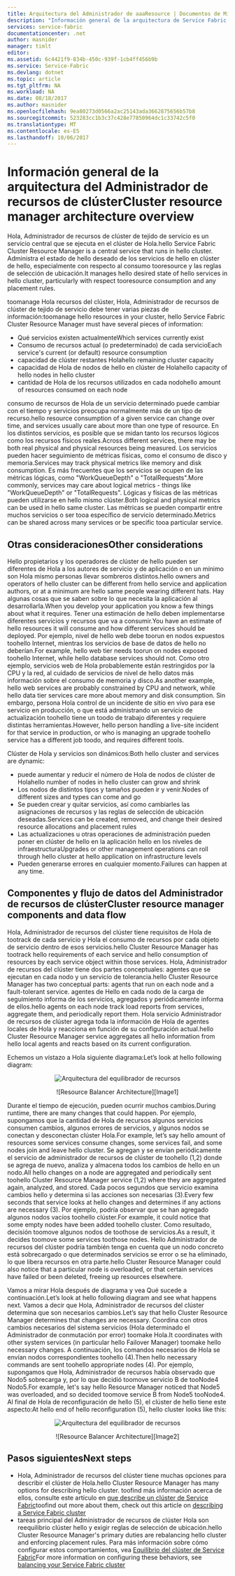 ```yaml
---
title: Arquitectura del Administrador de aaaResource | Documentos de Microsoft
description: "Información general de la arquitectura de Service Fabric Cluster Resource Manager"
services: service-fabric
documentationcenter: .net
author: masnider
manager: timlt
editor: 
ms.assetid: 6c4421f9-834b-450c-939f-1cb4ff456b9b
ms.service: Service-Fabric
ms.devlang: dotnet
ms.topic: article
ms.tgt_pltfrm: NA
ms.workload: NA
ms.date: 08/18/2017
ms.author: masnider
ms.openlocfilehash: 9ea80273d0566a2ac25143ada3662875656b57b8
ms.sourcegitcommit: 523283cc1b3c37c428e77850964dc1c33742c5f0
ms.translationtype: MT
ms.contentlocale: es-ES
ms.lasthandoff: 10/06/2017
---
```

# <a name="cluster-resource-manager-architecture-overview"></a><span data-ttu-id="edc39-103">Información general de la arquitectura del Administrador de recursos de clúster</span><span class="sxs-lookup"><span data-stu-id="edc39-103">Cluster resource manager architecture overview</span></span>
<span data-ttu-id="edc39-104">Hola, Administrador de recursos de clúster de tejido de servicio es un servicio central que se ejecuta en el clúster de Hola.</span><span class="sxs-lookup"><span data-stu-id="edc39-104">hello Service Fabric Cluster Resource Manager is a central service that runs in hello cluster.</span></span> <span data-ttu-id="edc39-105">Administra el estado de hello deseado de los servicios de hello en clúster de hello, especialmente con respecto al consumo tooresource y las reglas de selección de ubicación.</span><span class="sxs-lookup"><span data-stu-id="edc39-105">It manages hello desired state of hello services in hello cluster, particularly with respect tooresource consumption and any placement rules.</span></span> 

<span data-ttu-id="edc39-106">toomanage Hola recursos del clúster, Hola, Administrador de recursos de clúster de tejido de servicio debe tener varias piezas de información:</span><span class="sxs-lookup"><span data-stu-id="edc39-106">toomanage hello resources in your cluster, hello Service Fabric Cluster Resource Manager must have several pieces of information:</span></span>

- <span data-ttu-id="edc39-107">Qué servicios existen actualmente</span><span class="sxs-lookup"><span data-stu-id="edc39-107">Which services currently exist</span></span>
- <span data-ttu-id="edc39-108">Consumo de recursos actual (o predeterminado) de cada servicio</span><span class="sxs-lookup"><span data-stu-id="edc39-108">Each service's current (or default) resource consumption</span></span> 
- <span data-ttu-id="edc39-109">capacidad de clúster restantes Hola</span><span class="sxs-lookup"><span data-stu-id="edc39-109">hello remaining cluster capacity</span></span> 
- <span data-ttu-id="edc39-110">capacidad de Hola de nodos de hello en clúster de Hola</span><span class="sxs-lookup"><span data-stu-id="edc39-110">hello capacity of hello nodes in hello cluster</span></span> 
- <span data-ttu-id="edc39-111">cantidad de Hola de los recursos utilizados en cada nodo</span><span class="sxs-lookup"><span data-stu-id="edc39-111">hello amount of resources consumed on each node</span></span>

<span data-ttu-id="edc39-112">consumo de recursos de Hola de un servicio determinado puede cambiar con el tiempo y servicios preocupa normalmente más de un tipo de recurso.</span><span class="sxs-lookup"><span data-stu-id="edc39-112">hello resource consumption of a given service can change over time, and services usually care about more than one type of resource.</span></span> <span data-ttu-id="edc39-113">En los distintos servicios, es posible que se midan tanto los recursos lógicos como los recursos físicos reales.</span><span class="sxs-lookup"><span data-stu-id="edc39-113">Across different services, there may be both real physical and physical resources being measured.</span></span> <span data-ttu-id="edc39-114">Los servicios pueden hacer seguimiento de métricas físicas, como el consumo de disco y memoria.</span><span class="sxs-lookup"><span data-stu-id="edc39-114">Services may track physical metrics like memory and disk consumption.</span></span> <span data-ttu-id="edc39-115">Es más frecuentes que los servicios se ocupen de las métricas lógicas, como "WorkQueueDepth" o "TotalRequests".</span><span class="sxs-lookup"><span data-stu-id="edc39-115">More commonly, services may care about logical metrics - things like "WorkQueueDepth" or "TotalRequests".</span></span> <span data-ttu-id="edc39-116">Lógicas y físicas de las métricas pueden utilizarse en hello mismo clúster.</span><span class="sxs-lookup"><span data-stu-id="edc39-116">Both logical and physical metrics can be used in hello same cluster.</span></span> <span data-ttu-id="edc39-117">Las métricas se pueden compartir entre muchos servicios o ser tooa específico de servicio determinado.</span><span class="sxs-lookup"><span data-stu-id="edc39-117">Metrics can be shared across many services or be specific tooa particular service.</span></span>

## <a name="other-considerations"></a><span data-ttu-id="edc39-118">Otras consideraciones</span><span class="sxs-lookup"><span data-stu-id="edc39-118">Other considerations</span></span>
<span data-ttu-id="edc39-119">Hello propietarios y los operadores de clúster de hello pueden ser diferentes de Hola a los autores de servicio y de aplicación o en un mínimo son Hola mismo personas llevar sombreros distintos.</span><span class="sxs-lookup"><span data-stu-id="edc39-119">hello owners and operators of hello cluster can be different from hello service and application authors, or at a minimum are hello same people wearing different hats.</span></span> <span data-ttu-id="edc39-120">Hay algunas cosas que se saben sobre lo que necesita la aplicación al desarrollarla.</span><span class="sxs-lookup"><span data-stu-id="edc39-120">When you develop your application you know a few things about what it requires.</span></span> <span data-ttu-id="edc39-121">Tener una estimación de hello deben implementarse diferentes servicios y recursos que va a consumir.</span><span class="sxs-lookup"><span data-stu-id="edc39-121">You have an estimate of hello resources it will consume and how different services should be deployed.</span></span> <span data-ttu-id="edc39-122">Por ejemplo, nivel de hello web debe toorun en nodos expuestos toohello Internet, mientras los servicios de base de datos de hello no deberían.</span><span class="sxs-lookup"><span data-stu-id="edc39-122">For example, hello web tier needs toorun on nodes exposed toohello Internet, while hello database services should not.</span></span> <span data-ttu-id="edc39-123">Como otro ejemplo, servicios web de Hola probablemente están restringidos por la CPU y la red, al cuidado de servicios de nivel de hello datos más información sobre el consumo de memoria y disco.</span><span class="sxs-lookup"><span data-stu-id="edc39-123">As another example, hello web services are probably constrained by CPU and network, while hello data tier services care more about memory and disk consumption.</span></span> <span data-ttu-id="edc39-124">Sin embargo, persona Hola control de un incidente de sitio en vivo para ese servicio en producción, o que está administrando un servicio de actualización toohello tiene un toodo de trabajo diferentes y requiere distintas herramientas.</span><span class="sxs-lookup"><span data-stu-id="edc39-124">However, hello person handling a live-site incident for that service in production, or who is managing an upgrade toohello service has a different job toodo, and requires different tools.</span></span> 

<span data-ttu-id="edc39-125">Clúster de Hola y servicios son dinámicos:</span><span class="sxs-lookup"><span data-stu-id="edc39-125">Both hello cluster and services are dynamic:</span></span>

- <span data-ttu-id="edc39-126">puede aumentar y reducir el número de Hola de nodos de clúster de Hola</span><span class="sxs-lookup"><span data-stu-id="edc39-126">hello number of nodes in hello cluster can grow and shrink</span></span>
- <span data-ttu-id="edc39-127">Los nodos de distintos tipos y tamaños pueden ir y venir.</span><span class="sxs-lookup"><span data-stu-id="edc39-127">Nodes of different sizes and types can come and go</span></span>
- <span data-ttu-id="edc39-128">Se pueden crear y quitar servicios, así como cambiarles las asignaciones de recursos y las reglas de selección de ubicación deseadas.</span><span class="sxs-lookup"><span data-stu-id="edc39-128">Services can be created, removed, and change their desired resource allocations and placement rules</span></span>
- <span data-ttu-id="edc39-129">Las actualizaciones u otras operaciones de administración pueden poner en clúster de hello en la aplicación hello en los niveles de infraestructura</span><span class="sxs-lookup"><span data-stu-id="edc39-129">Upgrades or other management operations can roll through hello cluster at hello application on infrastructure levels</span></span>
- <span data-ttu-id="edc39-130">Pueden generarse errores en cualquier momento.</span><span class="sxs-lookup"><span data-stu-id="edc39-130">Failures can happen at any time.</span></span>

## <a name="cluster-resource-manager-components-and-data-flow"></a><span data-ttu-id="edc39-131">Componentes y flujo de datos del Administrador de recursos de clúster</span><span class="sxs-lookup"><span data-stu-id="edc39-131">Cluster resource manager components and data flow</span></span>
<span data-ttu-id="edc39-132">Hola, Administrador de recursos del clúster tiene requisitos de Hola de tootrack de cada servicio y Hola el consumo de recursos por cada objeto de servicio dentro de esos servicios.</span><span class="sxs-lookup"><span data-stu-id="edc39-132">hello Cluster Resource Manager has tootrack hello requirements of each service and hello consumption of resources by each service object within those services.</span></span> <span data-ttu-id="edc39-133">Hola, Administrador de recursos del clúster tiene dos partes conceptuales: agentes que se ejecutan en cada nodo y un servicio de tolerancia.</span><span class="sxs-lookup"><span data-stu-id="edc39-133">hello Cluster Resource Manager has two conceptual parts: agents that run on each node and a fault-tolerant service.</span></span> <span data-ttu-id="edc39-134">agentes de Hello en cada nodo de la carga de seguimiento informa de los servicios, agregados y periódicamente informa de ellos.</span><span class="sxs-lookup"><span data-stu-id="edc39-134">hello agents on each node track load reports from services, aggregate them, and periodically report them.</span></span> <span data-ttu-id="edc39-135">Hola servicio Administrador de recursos de clúster agrega toda la información de Hola de agentes locales de Hola y reacciona en función de su configuración actual.</span><span class="sxs-lookup"><span data-stu-id="edc39-135">hello Cluster Resource Manager service aggregates all hello information from hello local agents and reacts based on its current configuration.</span></span>

<span data-ttu-id="edc39-136">Echemos un vistazo a Hola siguiente diagrama:</span><span class="sxs-lookup"><span data-stu-id="edc39-136">Let’s look at hello following diagram:</span></span>

<span data-ttu-id="edc39-137"><center>
![Arquitectura del equilibrador de recursos][Image1]
</center></span><span class="sxs-lookup"><span data-stu-id="edc39-137"><center>
![Resource Balancer Architecture][Image1]
</center></span></span>

<span data-ttu-id="edc39-138">Durante el tiempo de ejecución, pueden ocurrir muchos cambios.</span><span class="sxs-lookup"><span data-stu-id="edc39-138">During runtime, there are many changes that could happen.</span></span> <span data-ttu-id="edc39-139">Por ejemplo, supongamos que la cantidad de Hola de recursos algunos servicios consumen cambios, algunos errores de servicios, y algunos nodos se conectan y desconectan clúster Hola.</span><span class="sxs-lookup"><span data-stu-id="edc39-139">For example, let’s say hello amount of resources some services consume changes, some services fail, and some nodes join and leave hello cluster.</span></span> <span data-ttu-id="edc39-140">Se agregan y se envían periódicamente el servicio de administrador de recursos de clúster de toohello (1,2) donde se agrega de nuevo, analiza y almacena todos los cambios de hello en un nodo.</span><span class="sxs-lookup"><span data-stu-id="edc39-140">All hello changes on a node are aggregated and periodically sent toohello Cluster Resource Manager service (1,2) where they are aggregated again, analyzed, and stored.</span></span> <span data-ttu-id="edc39-141">Cada pocos segundos que servicio examina cambios hello y determina si las acciones son necesarias (3).</span><span class="sxs-lookup"><span data-stu-id="edc39-141">Every few seconds that service looks at hello changes and determines if any actions are necessary (3).</span></span> <span data-ttu-id="edc39-142">Por ejemplo, podría observar que se han agregado algunos nodos vacíos toohello clúster.</span><span class="sxs-lookup"><span data-stu-id="edc39-142">For example, it could notice that some empty nodes have been added toohello cluster.</span></span> <span data-ttu-id="edc39-143">Como resultado, decisión toomove algunos nodos de toothose de servicios.</span><span class="sxs-lookup"><span data-stu-id="edc39-143">As a result, it decides toomove some services toothose nodes.</span></span> <span data-ttu-id="edc39-144">Hello Administrador de recursos del clúster podría también tenga en cuenta que un nodo concreto está sobrecargado o que determinados servicios se error o se ha eliminado, lo que libera recursos en otra parte.</span><span class="sxs-lookup"><span data-stu-id="edc39-144">hello Cluster Resource Manager could also notice that a particular node is overloaded, or that certain services have failed or been deleted, freeing up resources elsewhere.</span></span>

<span data-ttu-id="edc39-145">Vamos a mirar Hola después de diagrama y vea Qué sucede a continuación.</span><span class="sxs-lookup"><span data-stu-id="edc39-145">Let’s look at hello following diagram and see what happens next.</span></span> <span data-ttu-id="edc39-146">Vamos a decir que Hola, Administrador de recursos del clúster determina que son necesarios cambios.</span><span class="sxs-lookup"><span data-stu-id="edc39-146">Let’s say that hello Cluster Resource Manager determines that changes are necessary.</span></span> <span data-ttu-id="edc39-147">Coordina con otros cambios necesarios del sistema servicios (Hola determinado el Administrador de conmutación por error) toomake Hola.</span><span class="sxs-lookup"><span data-stu-id="edc39-147">It coordinates with other system services (in particular hello Failover Manager) toomake hello necessary changes.</span></span> <span data-ttu-id="edc39-148">A continuación, los comandos necesarios de Hola se envían nodos correspondientes toohello (4).</span><span class="sxs-lookup"><span data-stu-id="edc39-148">Then hello necessary commands are sent toohello appropriate nodes (4).</span></span> <span data-ttu-id="edc39-149">Por ejemplo, supongamos que Hola, Administrador de recursos había observado que Nodo5 sobrecarga y, por lo que decidió toomove servicio B de tooNode4 Nodo5.</span><span class="sxs-lookup"><span data-stu-id="edc39-149">For example, let's say hello Resource Manager noticed that Node5 was overloaded, and so decided toomove service B from Node5 tooNode4.</span></span> <span data-ttu-id="edc39-150">Al final de Hola de reconfiguración de hello (5), el clúster de hello tiene este aspecto:</span><span class="sxs-lookup"><span data-stu-id="edc39-150">At hello end of hello reconfiguration (5), hello cluster looks like this:</span></span>

<span data-ttu-id="edc39-151"><center>
![Arquitectura del equilibrador de recursos][Image2]
</center></span><span class="sxs-lookup"><span data-stu-id="edc39-151"><center>
![Resource Balancer Architecture][Image2]
</center></span></span>

## <a name="next-steps"></a><span data-ttu-id="edc39-152">Pasos siguientes</span><span class="sxs-lookup"><span data-stu-id="edc39-152">Next steps</span></span>
- <span data-ttu-id="edc39-153">Hola, Administrador de recursos del clúster tiene muchas opciones para describir el clúster de Hola.</span><span class="sxs-lookup"><span data-stu-id="edc39-153">hello Cluster Resource Manager has many options for describing hello cluster.</span></span> <span data-ttu-id="edc39-154">toofind más información acerca de ellos, consulte este artículo en [que describe un clúster de Service Fabric](./service-fabric-cluster-resource-manager-cluster-description.md)</span><span class="sxs-lookup"><span data-stu-id="edc39-154">toofind out more about them, check out this article on [describing a Service Fabric cluster](./service-fabric-cluster-resource-manager-cluster-description.md)</span></span>
- <span data-ttu-id="edc39-155">tareas principal del Administrador de recursos de clúster Hola son reequilibrio clúster hello y exigir reglas de selección de ubicación.</span><span class="sxs-lookup"><span data-stu-id="edc39-155">hello Cluster Resource Manager's primary duties are rebalancing hello cluster and enforcing placement rules.</span></span> <span data-ttu-id="edc39-156">Para más información sobre cómo configurar estos comportamientos, vea [Equilibrio del clúster de Service Fabric](./service-fabric-cluster-resource-manager-balancing.md)</span><span class="sxs-lookup"><span data-stu-id="edc39-156">For more information on configuring these behaviors, see [balancing your Service Fabric cluster](./service-fabric-cluster-resource-manager-balancing.md)</span></span>

[Image1]:./media/service-fabric-cluster-resource-manager-architecture/Service-Fabric-Resource-Manager-Architecture-Activity-1.png
[Image2]:./media/service-fabric-cluster-resource-manager-architecture/Service-Fabric-Resource-Manager-Architecture-Activity-2.png
